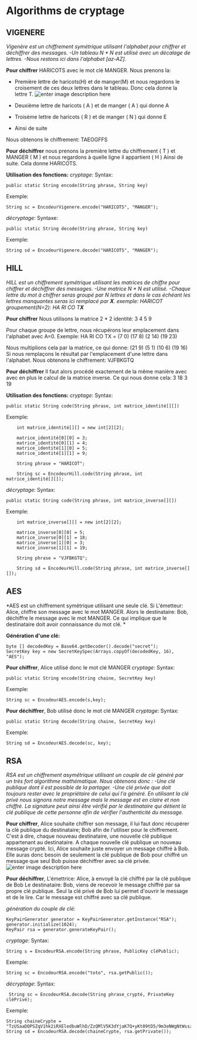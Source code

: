 
  

# Algorithms de cryptage


## VIGENERE

*Vigenère est un chiffrement symétrique utilisant l'alphabet pour chiffrer et déchiffrer des messages.
-Un tableau N * N est utilisé avec un décalage de lettres.
-Nous restons ici dans l'alphabet [az-AZ].*

**Pour chiffrer** HARICOTS avec le mot clé MANGER. Nous prenons la:
- Première lettre de haricots(H) et de manger(M) et nous regardons le croisement de ces deux lettres dans le tableau. Donc cela donne la lettre T.
![enter image description here](https://pages.mtu.edu/~shene/NSF-4/Tutorial/VIG/FIG-VIG-Table-EX-M.jpg)

- Deuxième lettre de haricots ( A ) et de manger ( A ) qui donne A
- Troisème lettre de haricots ( R ) et de manger ( N ) qui donne E
- Ainsi de suite

Nous obtenons le chiffrement: TAEOGFFS

**Pour déchiffrer** nous prenons la première lettre du chiffrement ( T ) et MANGER ( M ) et nous regardons à quelle ligne il appartient ( H )
Ainsi de suite.
Cela donne HARICOTS.

**Utilisation des fonctions:**
*cryptage*:
Syntax:

    public static String encode(String phrase, String key)

Exemple:

    String sc = EncodeurVigenere.encode("HARICOTS", "MANGER");

*décryptage*:
Syntaxe:

    public static String decode(String phrase, String key)

Exemple:

    String sd = EncodeurVigenere.decode("HARICOTS", "MANGER");

  

## HILL
*HILL est un chiffrement symétrique utilisant les matrices de chiffre pour chiffrer et déchiffrer des messages.
-Une matrice N * N est utilisé. 
-Chaque lettre du mot à chiffrer seras groupé par N lettres et dans le cas échéant les lettres manquantes seras ici remplacé par **X**.
exemple: HARICOT
groupement(N=2): HA RI CO T**X***

**Pour chiffrer**
Nous utilisons la matrice 2 * 2 identité:
3 4
5 9

Pour chaque groupe de lettre, nous récupérons leur emplacement dans l'alphabet avec A=0.
Exemple: HA RI CO TX = (7 0) (17 8) (2 14) (19 23)

Nous multiplions cela par la matrice, ce qui donne: (21 9) (5 1) (10 6) (19 16)
Si nous remplaçons le résultat par l'emplacement d'une lettre dans l'alphabet. Nous obtenons le chiffrement: VJFBKGTQ


**Pour déchiffrer**
Il faut alors procédé exactement de la même manière avec avec en plus le calcul de la matrice inverse. Ce qui nous donne cela: 
3 18
3 19

**Utilisation des fonctions:**
*cryptage*:
Syntax:

    public static String code(String phrase, int matrice_identité[][])

Exemple:

		int matrice_identité[][] = new int[2][2];
		
        matrice_identité[0][0] = 3;
        matrice_identité[0][1] = 4;
        matrice_identité[1][0] = 5;
        matrice_identité[1][1] = 9;
        
        String phrase = "HARICOT";
        
        String sc = EncodeurHill.code(String phrase, int matrice_identité[][]);
        
 *décryptage*:
Syntax:

    public static String code(String phrase, int matrice_inverse[][])

Exemple:

		int matrice_inverse[][] = new int[2][2];
		
        matrice_inverse[0][0] = 5;
        matrice_inverse[0][1] = 18;
        matrice_inverse[1][0] = 3;
        matrice_inverse[1][1] = 19;
        
        String phrase = "VJFBKGTQ";
        
        String sd = EncodeurHill.code(String phrase, int matrice_inverse[][]);

## AES
*AES est un chiffrement symétrique utilisant une seule clé. Si L'émetteur: Alice, chiffre son message avec le mot MANGER. Alors le destinataire: Bob,  déchiffre le message avec le mot MANGER. Ce qui implique que le destinataire doit avoir connaissance du mot clé. *
  
 **Génération d'une clé:**

    byte [] decodedKey = Base64.getDecoder().decode("secret");  
    SecretKey key = new SecretKeySpec(Arrays.copyOf(decodedKey, 16), "AES");

  **Pour chiffrer**, Alice utilisé donc le mot clé MANGER
  *cryptage*:
Syntax:

    public static String encode(String chaine, SecretKey key)

Exemple:

    String sc = EncodeurAES.encode(s,key);

   **Pour déchiffrer**, Bob utilisé donc le mot clé MANGER
    *cryptage*:
Syntax:

    public static String decode(String chaine, SecretKey key)

Exemple:

    String sd = EncodeurAES.decode(sc, key);

## RSA
*RSA est un chiffrement asymétrique utilisant un couple de clé généré par un très fort algorithme mathématique.
Nous obtenons donc :
-Une clé publique dont il est possible de la partager.
-Une clé privée que doit toujours rester avec le propriétaire de celui qui l'a généré.
En utilisant la clé privé nous signons notre message mais le message est en claire et non chiffré. La signature peut ainsi être vérifié par le destinataire qui détient la clé publique de cette personne afin de vérifier l'authenticité du message.*

**Pour chiffrer**, Alice souhaite chiffrer son message, il lui faut donc récupérer la clé publique du destinataire; Bob afin de l'utiliser pour le chiffrement. C'est à dire, chaque nouveau destinataire, une nouvelle clé publique appartenant au destinataire. 
A chaque nouvelle clé publique un nouveau message crypté. Ici, Alice souhaite juste envoyer un message chiffré à Bob. Elle auras donc besoin de seulement la clé publique de Bob pour chiffré un message que seul Bob puisse déchiffrer avec sa clé privée.
![enter image description here](https://inet-system.com/wp-content/uploads/2014/09/alice-et-bob-chiffrement-asym%C3%A9trique.png)

**Pour déchiffrer**, 
L'émettrice: Alice, à envoyé la clé chiffré par la clé publique de Bob
Le destinataire: Bob, viens de recevoir le message chiffré par sa propre clé publique. Seul la clé privé de Bob lui permet d'ouvrir le message et de le lire. Car le message est chiffré avec sa clé publique.

*génération du couple de clé:*

    KeyPairGenerator generator = KeyPairGenerator.getInstance("RSA");  
    generator.initialize(1024);  
    KeyPair rsa = generator.generateKeyPair();


*cryptage*:
Syntax:

    String s = EncodeurRSA.encode(String phrase, PublicKey cléPublic);

Exemple:

    String sc = EncodeurRSA.encode("toto", rsa.getPublic());

*décryptage*:
Syntax:
   

     String sc = EncodeurRSA.decode(String phrase_crypté, PrivateKey cléPrivé);

Exemple:

    String chaineCrypte = "TzUSaaDOPSZqV1hk2iRXEledbuWlhD/ZzQMlV5K3dYjaK7Q+yKt09tD5/9m3eNWgNtWsszOPHA+7lmdX/j2RXctIXPgoih1UvEmh+aRyaTGHiCtAwYzZMhUxXltl41TWJ/qzZ0SLCnoAinzgpTI3jT5BhaPEJW0X+WfXhDjmMSI=";
    String sd = EncodeurRSA.decode(chaineCrypte, rsa.getPrivate());


